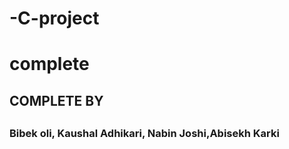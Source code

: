 # -C-project
<h1>complete </h1>
<h2> COMPLETE BY <H2>
<h3> Bibek oli, Kaushal Adhikari, Nabin Joshi,Abisekh Karki <h3>
